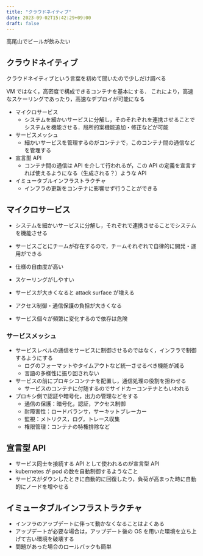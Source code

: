 ```yaml
---
title: "クラウドネイティブ"
date: 2023-09-02T15:42:29+09:00
draft: false
---
```


高尾山でビールが飲みたい

## クラウドネイティブ

クラウドネイティブという言葉を初めて聞いたので少しだけ調べる

VM ではなく，高密度で構成できるコンテナを基本にする．
これにより，高速なスケーリングであったり，高速なデプロイが可能になる

- マイクロサービス
  - システムを細かいサービスに分解し，そのそれぞれを連携させることでシステムを機能させる．局所的案機能追加・修正などが可能
- サービスメッシュ
  - 細かいサービスを管理するのがコンテナで，このコンテナ間の通信などを管理する
- 宣言型 API
  - コンテナ間の通信は API を介して行われるが，この API の定義を宣言すれば使えるようになる（生成される？）ような API
- イミュータブルインフラストラクチャ
  - インフラの更新をコンテナに影響せず行うことができる

## マイクロサービス

- システムを細かいサービスに分解し，それぞれで連携させることでシステムを機能させる
- サービスごとにチームが存在するので，チームそれぞれで自律的に開発・運用ができる
- 仕様の自由度が高い
- スケーリングがしやすい

- サービスが大きくなると attack surface が増える
- アクセス制御・通信保護の負担が大きくなる
- サービス個々が頻繁に変化するので依存は危険

### サービスメッシュ

- サービスレベルの通信をサービスに制御させるのではなく，インフラで制御するようにする
  - ログのフォーマットやタイムアウトなど統一させるべき機能が減る
  - 言語の多様性に振り回されない
- サービスの前にプロキシコンテナを配置し，通信処理の役割を担わせる
  - サービスのコンテナに付随するのでサイドカーコンテナともいわれる
- プロキシ側で認証や暗号化，出力の管理などをする
  - 通信の保護：暗号化，認証，アクセス制御
  - 耐障害性：ロードバランサ，サーキットブレーカー
  - 監視：メトリクス，ログ，トレース収集
  - 権限管理：コンテナの特権排除など

## 宣言型 API

- サービス同士を接続する API として使われるのが宣言型 API
- kubernetes が pod の数を自動制御するようなこと
- サービスがダウンしたときに自動的に回復したり，負荷が高まった時に自動的にノードを増やせる

## イミュータブルインフラストラクチャ

- インフラのアップデートに伴って動かなくなることはよくある
- アップデートが必要な場合は，アップデート後の OS を用いた環境を立ち上げて古い環境を破壊する
- 問題があった場合のロールバックも簡単
